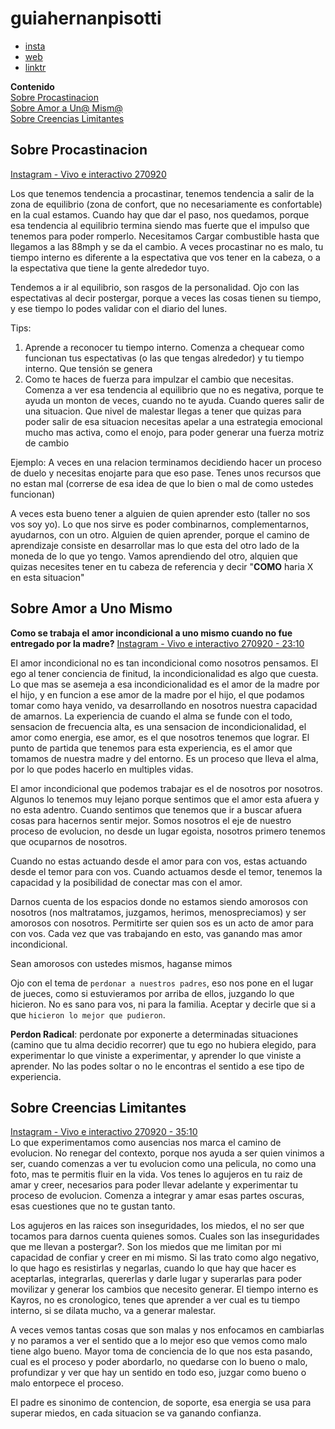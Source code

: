 # guiahernanpisotti
- [insta](@guiahernanpisotti)
- [web](https://www.hernanpisotti.com/)
- [linktr](https://linktr.ee/guiahernanpisotti)

**Contenido**  
[Sobre Procastinacion](#sobre-procastinacion)  
[Sobre Amor a Un@ Mism@](#sobre-amor-a-un-mism)  
[Sobre Creencias Limitantes](#sobre-creencias-limitantes)  

## Sobre Procastinacion
[Instagram - Vivo e interactivo 270920](https://www.instagram.com/tv/CFqQac7F5Ix/)

Los que tenemos tendencia a procastinar, tenemos tendencia a salir de la zona de equilibrio (zona de confort, que no necesariamente es confortable) en la cual estamos.
Cuando hay que dar el paso, nos quedamos, porque esa tendencia al equilibrio termina siendo mas fuerte que el impulso que tenemos para poder romperlo. Necesitamos Cargar combustible hasta que llegamos a las 88mph y se da el cambio.
A veces procastinar no es malo, tu tiempo interno es diferente a la espectativa que vos tener en la cabeza, o a la espectativa que tiene la gente alrededor tuyo. 

Tendemos a ir al equilibrio, son rasgos de la personalidad. Ojo con las espectativas al decir postergar, porque a veces las cosas tienen su tiempo, y ese tiempo lo podes validar con el diario del lunes.

Tips:
1. Aprende a reconocer tu tiempo interno. Comenza a chequear como funcionan tus espectativas (o las que tengas alrededor) y tu tiempo interno. Que tensión se genera
2. Como te haces de fuerza para impulzar el cambio que necesitas. Comenza a ver esa tendencia al equilibrio que no es negativa, porque te ayuda un monton de veces, cuando no te ayuda. Cuando queres salir de una situacion. Que nivel de malestar llegas a tener que quizas para poder salir de esa situacion necesitas apelar a una estrategia emocional mucho mas activa, como el enojo, para poder generar una fuerza motriz de cambio

Ejemplo: A veces en una relacion terminamos decidiendo hacer un proceso de duelo y necesitas enojarte para que eso pase. Tenes unos recursos que no estan mal (correrse de esa idea de que lo bien o mal de como ustedes funcionan)

A veces esta bueno tener a alguien de quien aprender esto (taller no sos vos soy yo). Lo que nos sirve es poder combinarnos, complementarnos, ayudarnos, con un otro.
Alguien de quien aprender, porque el camino de aprendizaje consiste en desarrollar mas lo que esta del otro lado de la moneda de lo que yo tengo.
Vamos aprendiendo del otro, alquien que quizas necesites tener en tu cabeza de referencia y decir "**COMO** haria X en esta situacion"

## Sobre Amor a Uno Mismo

**Como se trabaja el amor incondicional a uno mismo cuando no fue entregado por la madre?** [Instagram - Vivo e interactivo 270920 - 23:10](https://www.instagram.com/tv/CFqQac7F5Ix/)

El amor incondicional no es tan incondicional como nosotros pensamos. El ego al tener conciencia de finitud, la incondicionalidad es algo que cuesta. Lo que mas se asemeja a esa incondicionalidad es el amor de la madre por el hijo, y en funcion a ese amor de la madre por el hijo, el que podamos tomar como haya venido, va desarrollando en nosotros nuestra capacidad de amarnos. La experiencia de cuando el alma se funde con el todo, sensacion de frecuencia alta, es una sensacion de incondicionalidad, el amor como energia, ese amor, es el que nosotros tenemos que lograr.
El punto de partida que tenemos para esta experiencia, es el amor que tomamos de nuestra madre y del entorno. Es un proceso que lleva el alma, por lo que podes hacerlo en multiples vidas.

El amor incondicional que podemos trabajar es el de nosotros por nosotros. Algunos lo tenemos muy lejano porque sentimos que el amor esta afuera y no esta adentro. Cuando sentimos que tenemos que ir a buscar afuera cosas para hacernos sentir mejor. Somos nosotros el eje de nuestro proceso de evolucion, no desde un lugar egoista, nosotros primero tenemos que ocuparnos de nosotros.

Cuando no estas actuando desde el amor para con vos, estas actuando desde el temor para con vos. Cuando actuamos desde el temor, tenemos la capacidad y la posibilidad de conectar mas con el amor.

Darnos cuenta de los espacios donde no estamos siendo amorosos con nosotros (nos maltratamos, juzgamos, herimos, menospreciamos) y ser amorosos con nosotros.
Permitirte ser quien sos es un acto de amor para con vos. Cada vez que vas trabajando en esto, vas ganando mas amor incondicional.

Sean amorosos con ustedes mismos, haganse mimos

Ojo con el tema de `perdonar a nuestros padres`, eso nos pone en el lugar de jueces, como si estuvieramos por arriba de ellos, juzgando lo que hicieron. No es sano para vos, ni para la familia. Aceptar y decirle que si a que `hicieron lo mejor que pudieron`.

**Perdon Radical**: perdonate por exponerte a determinadas situaciones (camino que tu alma decidio recorrer) que tu ego no hubiera elegido, para experimentar lo que viniste a experimentar, y aprender lo que viniste a aprender. No las podes soltar o no le encontras el sentido a ese tipo de experiencia.

## Sobre Creencias Limitantes
[Instagram - Vivo e interactivo 270920 - 35:10](https://www.instagram.com/tv/CFqQac7F5Ix/)  
Lo que experimentamos como ausencias nos marca el camino de evolucion. No renegar del contexto, porque nos ayuda a ser quien vinimos a ser, cuando comenzas a ver tu evolucion como una pelicula, no como una foto, mas te permitis fluir en la vida.
Vos tenes lo agujeros en tu raiz de amar y creer, necesarios para poder llevar adelante y experimentar tu proceso de evolucion.
Comenza a integrar y amar esas partes oscuras, esas cuestiones que no te gustan tanto.

Los agujeros en las raices son inseguridades, los miedos, el no ser que tocamos para darnos cuenta quienes somos. Cuales son las inseguridades que me llevan a postergar?. Son los miedos que me limitan por mi capacidad de confiar y creer en mi mismo. Si las trato como algo negativo, lo que hago es resistirlas y negarlas, cuando lo que hay que hacer es aceptarlas, integrarlas, quererlas y darle lugar y superarlas para poder movilizar y generar los cambios que necesito generar.
El tiempo interno es Kayros, no es cronologico, tenes que aprender a ver cual es tu tiempo interno, si se dilata mucho, va a generar malestar.

A veces vemos tantas cosas que son malas y nos enfocamos en cambiarlas y no paramos a ver el sentido que a lo mejor eso que vemos como malo tiene algo bueno. Mayor toma de conciencia de lo que nos esta pasando, cual es el proceso y poder abordarlo, no quedarse con lo bueno o malo, profundizar y ver que hay un sentido en todo eso, juzgar como bueno o malo entorpece el proceso.

El padre es sinonimo de contencion, de soporte, esa energia se usa para superar miedos, en cada situacion se va ganando confianza.
